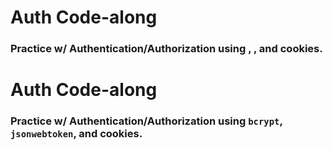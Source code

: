 # Auth Code-along
### Practice w/ Authentication/Authorization using , , and cookies.
# Auth Code-along
### Practice w/ Authentication/Authorization using `bcrypt`, `jsonwebtoken`, and cookies.
